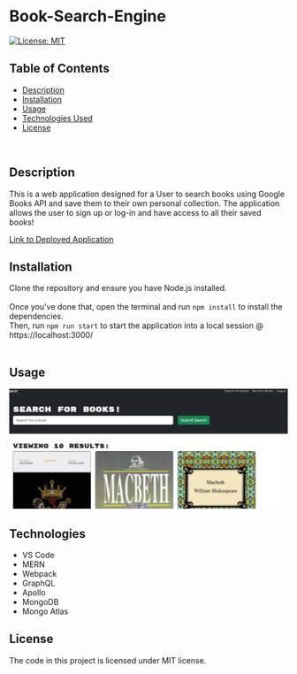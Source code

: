 # Book-Search-Engine
[![License: MIT](https://img.shields.io/badge/License-MIT-blue.svg)](https://opensource.org/licenses/MIT)

## Table of Contents
- [Description](#description)
- [Installation](#installation)
- [Usage](#usage)
- [Technologies Used](#technologies)
- [License](#license)
<br />

## Description
This is a web application designed for a User to search books using Google Books API and save them to their own personal collection. The application allows the user to sign up or log-in and have access to all their saved books!
<br />

[Link to Deployed Application](https://lit-shore-21603-2e911712e820.herokuapp.com/) <br />

## Installation
Clone the repository and ensure you have Node.js installed.<br /><br />
Once you've done that, open the terminal and run `npm install` to install the dependencies. <br />
Then, run `npm run start` to start the application into a local session @ https://localhost:3000/ <br /><br />

## Usage
![homepage](./assets/images/homepage.jpg)

## Technologies

- VS Code </br>
- MERN </br>
- Webpack </br>
- GraphQL </br>
- Apollo </br>
- MongoDB </br>
- Mongo Atlas </br>

## License
The code in this project is licensed under MIT license.
